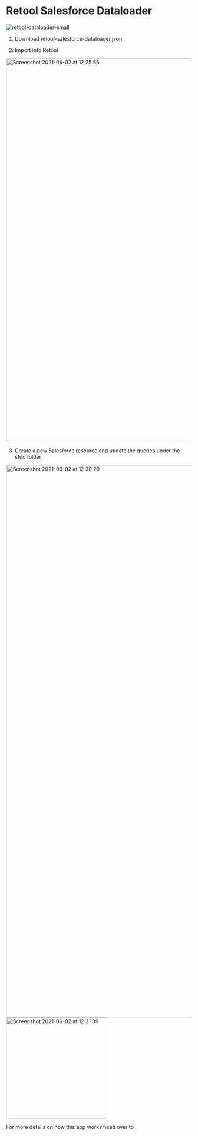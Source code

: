 # Retool Salesforce Dataloader

![retool-dataloader-small](https://user-images.githubusercontent.com/83878676/120472241-8bf05f80-c39d-11eb-8ebb-d8c1e5e7a905.gif)

1. Download retool-salesforce-dataloader.json


2. Import into Retool

<img width="1040" alt="Screenshot 2021-06-02 at 12 25 56" src="https://user-images.githubusercontent.com/83878676/120472386-be9a5800-c39d-11eb-9f40-585a054d120b.png">


3. Create a new Salesforce resource and update the queries under the sfdc folder

<img width="1497" alt="Screenshot 2021-06-02 at 12 30 29" src="https://user-images.githubusercontent.com/83878676/120472991-76c80080-c39e-11eb-9e57-2072e148c160.png">

<img width="274" alt="Screenshot 2021-06-02 at 12 31 09" src="https://user-images.githubusercontent.com/83878676/120473003-79c2f100-c39e-11eb-85e2-bf0f5f42c77c.png">


For more details on how this app works head over to 

